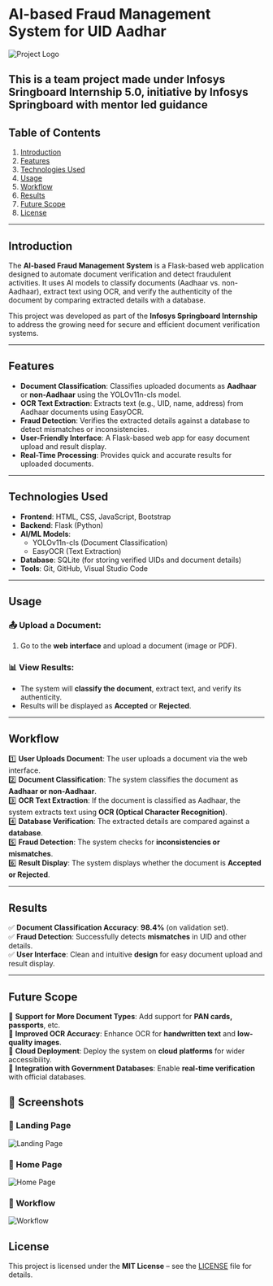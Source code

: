 # AI-based Fraud Management System for UID Aadhar

![Project Logo](https://encrypted-tbn0.gstatic.com/images?q=tbn:ANd9GcSRxp3boQ_bYvCBCvWLwqe-5g3YksR4_mchZA&s)

## This is a team project made under Infosys Sringboard Internship 5.0, initiative by Infosys Springboard with mentor led guidance

## Table of Contents
1. [Introduction](#introduction)
2. [Features](#features)
3. [Technologies Used](#technologies-used)
4. [Usage](#usage)
5. [Workflow](#workflow)
6. [Results](#results)
7. [Future Scope](#future-scope)
8. [License](#license)

---

## Introduction
The **AI-based Fraud Management System** is a Flask-based web application designed to automate document verification and detect fraudulent activities. It uses AI models to classify documents (Aadhaar vs. non-Aadhaar), extract text using OCR, and verify the authenticity of the document by comparing extracted details with a database.

This project was developed as part of the **Infosys Springboard Internship** to address the growing need for secure and efficient document verification systems.

---

## Features
- **Document Classification**: Classifies uploaded documents as **Aadhaar** or **non-Aadhaar** using the YOLOv11n-cls model.
- **OCR Text Extraction**: Extracts text (e.g., UID, name, address) from Aadhaar documents using EasyOCR.
- **Fraud Detection**: Verifies the extracted details against a database to detect mismatches or inconsistencies.
- **User-Friendly Interface**: A Flask-based web app for easy document upload and result display.
- **Real-Time Processing**: Provides quick and accurate results for uploaded documents.

---

## Technologies Used
- **Frontend**: HTML, CSS, JavaScript, Bootstrap
- **Backend**: Flask (Python)
- **AI/ML Models**:
  - YOLOv11n-cls (Document Classification)
  - EasyOCR (Text Extraction)
- **Database**: SQLite (for storing verified UIDs and document details)
- **Tools**: Git, GitHub, Visual Studio Code

---

## Usage  

### 📤 Upload a Document:  
1. Go to the **web interface** and upload a document (image or PDF).  

### 📊 View Results:  
- The system will **classify the document**, extract text, and verify its authenticity.  
- Results will be displayed as **Accepted** or **Rejected**.  

---

## Workflow  

1️⃣ **User Uploads Document**: The user uploads a document via the web interface.  
2️⃣ **Document Classification**: The system classifies the document as **Aadhaar or non-Aadhaar**.  
3️⃣ **OCR Text Extraction**: If the document is classified as Aadhaar, the system extracts text using **OCR (Optical Character Recognition)**.  
4️⃣ **Database Verification**: The extracted details are compared against a **database**.  
5️⃣ **Fraud Detection**: The system checks for **inconsistencies or mismatches**.  
6️⃣ **Result Display**: The system displays whether the document is **Accepted or Rejected**.  

---

## Results  

✅ **Document Classification Accuracy**: **98.4%** (on validation set).  
✅ **Fraud Detection**: Successfully detects **mismatches** in UID and other details.  
✅ **User Interface**: Clean and intuitive **design** for easy document upload and result display.  

---

## Future Scope  

🚀 **Support for More Document Types**: Add support for **PAN cards, passports**, etc.  
🚀 **Improved OCR Accuracy**: Enhance OCR for **handwritten text** and **low-quality images**.  
🚀 **Cloud Deployment**: Deploy the system on **cloud platforms** for wider accessibility.  
🚀 **Integration with Government Databases**: Enable **real-time verification** with official databases.  

## 📸 Screenshots  

### 🔹 Landing Page  
![Landing Page](https://github.com/user-attachments/assets/aaf47120-1405-48ea-8a95-95b5a90af5c3)  

### 🔹 Home Page  
![Home Page](https://github.com/user-attachments/assets/bd5b3073-f3b7-4297-a18d-aea34d961d98)  

### 🔹 Workflow  
![Workflow](https://github.com/user-attachments/assets/94452541-3f6e-40b6-b8d8-48fdbd3f469f)  

## License  
This project is licensed under the **MIT License** – see the [LICENSE](./LICENSE) file for details.
